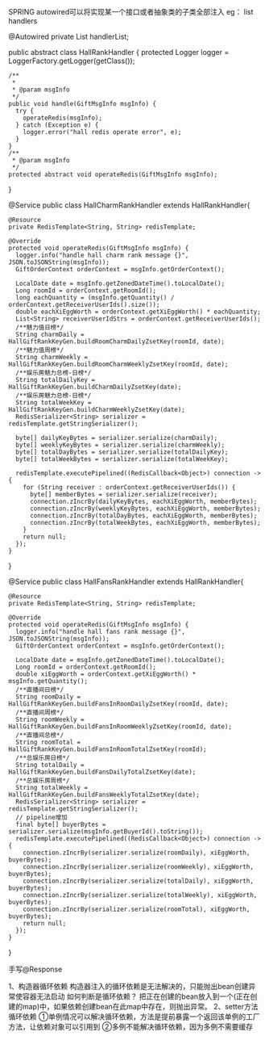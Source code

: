 SPRING autowired可以将实现某一个接口或者抽象类的子类全部注入
eg：
list<Handler> handlers

  @Autowired
  private List<HallRankHandler> handlerList;
  
  
  public abstract class HallRankHandler {
    protected Logger logger = LoggerFactory.getLogger(getClass());
  
    /**
     *
     * @param msgInfo
     */
    public void handle(GiftMsgInfo msgInfo) {
      try {
        operateRedis(msgInfo);
      } catch (Exception e) {
        logger.error("hall redis operate error", e);
      }
    }
    /**
     * @param msgInfo
     */
    protected abstract void operateRedis(GiftMsgInfo msgInfo);
  }
  
 
  @Service
  public class HallCharmRankHandler extends HallRankHandler{
  
    @Resource
    private RedisTemplate<String, String> redisTemplate;
  
    @Override
    protected void operateRedis(GiftMsgInfo msgInfo) {
      logger.info("handle hall charm rank message {}", JSON.toJSONString(msgInfo));
      GiftOrderContext orderContext = msgInfo.getOrderContext();
  
      LocalDate date = msgInfo.getZonedDateTime().toLocalDate();
      Long roomId = orderContext.getRoomId();
      long eachQuantity = (msgInfo.getQuantity() / orderContext.getReceiverUserIds().size());
      double eachXiEggWorth = orderContext.getXiEggWorth() * eachQuantity;
      List<String> receiverUserIdStrs = orderContext.getReceiverUserIds();
      /**魅力值日榜*/
      String charmDaily = HallGiftRankKeyGen.buildRoomCharmDailyZsetKey(roomId, date);
      /**魅力值周榜*/
      String charmWeekly = HallGiftRankKeyGen.buildRoomCharmWeeklyZsetKey(roomId, date);
      /**娱乐房魅力总榜-日榜*/
      String totalDailyKey = HallGiftRankKeyGen.buildCharmDailyZsetKey(date);
      /**娱乐房魅力总榜-日榜*/
      String totalWeekKey = HallGiftRankKeyGen.buildCharmWeeklyZsetKey(date);
      RedisSerializer<String> serializer = redisTemplate.getStringSerializer();
  
      byte[] dailyKeyBytes = serializer.serialize(charmDaily);
      byte[] weeklyKeyBytes = serializer.serialize(charmWeekly);
      byte[] totalDayBytes = serializer.serialize(totalDailyKey);
      byte[] totalWeekBytes = serializer.serialize(totalWeekKey);
  
      redisTemplate.executePipelined((RedisCallback<Object>) connection -> {
        for (String receiver : orderContext.getReceiverUserIds()) {
          byte[] memberBytes = serializer.serialize(receiver);
          connection.zIncrBy(dailyKeyBytes, eachXiEggWorth, memberBytes);
          connection.zIncrBy(weeklyKeyBytes, eachXiEggWorth, memberBytes);
          connection.zIncrBy(totalDayBytes, eachXiEggWorth, memberBytes);
          connection.zIncrBy(totalWeekBytes, eachXiEggWorth, memberBytes);
        }
        return null;
      });
    }
  }
  
  
  @Service
  public class HallFansRankHandler extends HallRankHandler{
  
    @Resource
    private RedisTemplate<String, String> redisTemplate;
  
    @Override
    protected void operateRedis(GiftMsgInfo msgInfo) {
      logger.info("handle hall fans rank message {}", JSON.toJSONString(msgInfo));
      GiftOrderContext orderContext = msgInfo.getOrderContext();
  
      LocalDate date = msgInfo.getZonedDateTime().toLocalDate();
      Long roomId = orderContext.getRoomId();
      double xiEggWorth = orderContext.getXiEggWorth() * msgInfo.getQuantity();
      /**直播间日榜*/
      String roomDaily = HallGiftRankKeyGen.buildFansInRoomDailyZsetKey(roomId, date);
      /**直播间周榜*/
      String roomWeekly = HallGiftRankKeyGen.buildFansInRoomWeeklyZsetKey(roomId, date);
      /**直播间总榜*/
      String roomTotal = HallGiftRankKeyGen.buildFansInRoomTotalZsetKey(roomId);
      /**总娱乐房日榜*/
      String totalDaily = HallGiftRankKeyGen.buildFansDailyTotalZsetKey(date);
      /**总娱乐房周榜*/
      String totalWeekly = HallGiftRankKeyGen.buildFansWeeklyTotalZsetKey(date);
      RedisSerializer<String> serializer = redisTemplate.getStringSerializer();
      // pipeline增加
      final byte[] buyerBytes = serializer.serialize(msgInfo.getBuyerId().toString());
      redisTemplate.executePipelined((RedisCallback<Object>) connection -> {
        connection.zIncrBy(serializer.serialize(roomDaily), xiEggWorth, buyerBytes);
        connection.zIncrBy(serializer.serialize(roomWeekly), xiEggWorth, buyerBytes);
        connection.zIncrBy(serializer.serialize(totalDaily), xiEggWorth, buyerBytes);
        connection.zIncrBy(serializer.serialize(totalWeekly), xiEggWorth, buyerBytes);
        connection.zIncrBy(serializer.serialize(roomTotal), xiEggWorth, buyerBytes);
        return null;
      });
    }
  }
  
  
  手写@Response


 1、构造器循环依赖
构造器注入的循环依赖是无法解决的，只能抛出bean创建异常使容器无法启动
如何判断是循环依赖？
把正在创建的bean放入到一个(正在创建的map)中，如果依赖创建bean在此map中存在，则抛出异常。
2、setter方法循环依赖
①单例情况可以解决循环依赖，方法是提前暴露一个返回该单例的工厂方法，让依赖对象可以引用到
②多例不能解决循环依赖，因为多例不需要缓存



